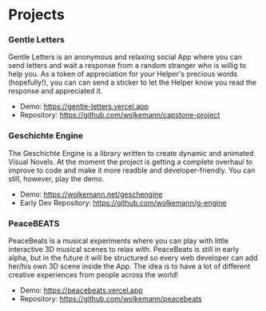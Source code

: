 # Projects
   ### Gentle Letters 
   Gentle Letters is an anonymous and relaxing social App where you can send letters and wait a response from a random stranger who is willig to help you. As a token of appreciation for your Helper's precious words (hopefully!), you can can send a sticker to let the Helper know you read the response and appreciated it.
   - Demo: https://gentle-letters.vercel.app
   - Repository: https://github.com/wolkemann/capstone-project

   ### Geschichte Engine
   The Geschichte Engine is a library written to create dynamic and animated Visual Novels. At the moment the project is getting a complete overhaul to improve to code and make it more readble and developer-friendly. You can still, however, play the demo.
   - Demo: https://wolkemann.net/geschengine
   - Early Dev Repository: https://github.com/wolkemann/g-engine

   ### PeaceBEATS 
   PeaceBeats is a musical experiments where you can play with little interactive 3D musical scenes to relax with. PeaceBeats is still in early alpha, but in the future it will be structured so every web developer can add her/his own 3D scene inside the App. The idea is to have a lot of different creative experiences from people across the world! 
   - Demo: https://peacebeats.vercel.app
   - Repository: https://github.com/wolkemann/peacebeats
